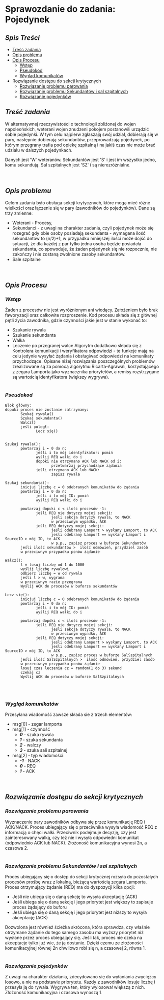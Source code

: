 # Sprawozdanie do zadania: Pojedynek

## ***Spis Treści***
- [Treść zadania](#treść-zadania)
- [Opis problemu](#opis-problemu)
- [Opis Procesu](#opis-procesu)
  - [Wstęp](#wstęp)
  - [Pseudokod](#pseudokod)
  - [Wygląd komunikatów](#wygląd-komunikatów)
- [Rozwiązanie dostępu do sekcji krytycznych](#rozwiązanie-dostępu-do-sekcji-krytycznych)
  - [Rozwiązanie problemu parowania](#rozwiązanie-problemu-parowania)
  - [Rozwiązanie problemu Sekundantów i sal szpitalnych](#rozwiązanie-problemu-sekundantów-i-sal-szpitalnych)
  - [Rozwiązanie pojedynków](#rozwiązanie-pojedynków)

## ***Treść zadania***
W alternatywnej rzeczywistości o technologii zbliżonej do wojen napoleońskich, weterani wojen znudzeni pokojem postanowili urządzić sobie pojedynki. W tym celu najpierw zgłaszają swój udział, dobierają się w pary, następnie dobierają sekundantów, przeprowadzają pojedynek, po którym przegrany trafia pod opiekę szpitalną i na jakiś czas nie może brać udziału w dalszych pojedynkach.

Danych jest 'W' weteranów. Sekundantów jest 'S' i jest im wszystko jedno, komu sekundują. Sal szpitalnych jest 'SZ' i są nierozróżnialne.
<br><br><br>

## ***Opis problemu***
Celem zadania było obsługa sekcji krytycznych, które mogą mieć różne wielkości oraz łączenie się w pary (zawodników do pojedynków).
Dane są trzy zmienne:
 * Weterani - Procesy, 
 * Sekundanci - z uwagi na charakter zadania, czyli pojedynek może się rozegrać gdy obie osoby posiadają sekundanta - wymagana ilość sekundantów to (n/2)+1, w przypadku mniejszej ilości może dojść do sytuacji, że dla każdej z par tylko jedna osoba będzie posiadała sekundanta, co  spowoduje, że żaden pojedynek się nie rozpocznie, nie zakończy i nie zostaną zwolnione zasoby sekundantów.
 * Sale szpitalne
<br><br><br>


## ***Opis Procesu***

### ***Wstęp***
Żaden z procesów nie jest wyróżnionym ani wiodący. Założeniem było brak faworyzacji oraz całkowite rozproszenie. 
Kod procesu składa się z głównej pętli życia zawodnika, gdzie czynności jakie jest w stanie wykonać to:
 * Szukanie rywala
 * Szukanie sekundanta
 * Walka
 * Leczenie po przegranej walce
Algorytm dodatkowo składa się z Kontrolera komunikacji i weryfikatora odpowiedzi - te funkcje mają na celu jedynie wysyłać żądania i obsługiwać odpowiedzi na komunikaty przychodzące.
Opisane niżej rozwiązania poszczególnych problemów zrealizowane są za pomocą algorytmu Ricarta-Agrawali, korzystającego z zegara Lamporta jako wyznacznika priorytetów, a remisy rozstrzygane są wartością identyfikatora (większy wygrywa). 
<br><br>

### ***Pseudokod***
```
Blok główny:
dopuki proces nie zostanie zatrzymany:
       Szukaj rywala()
       Szukaj sekundanta()
       Walcz()
       jeśli poległ: 
              Lecz się()
              

Szukaj rywala():
       powtarzaj i ← 0 do n:
              jeśli i to mój identyfikator: pomiń
              wyślij REQ walki do i
              dopóki nie otrzymano ACK lub NACK od i:
                     przetwarzaj przychodzące żądania
              jeśli otrzymano ACK lub NACK:
                     zapisz rywala

Szukaj sekundanta():
       inicjuj liczbę c = 0 odebranych komunikatów do żądania
       powtarzaj i ← 0 do n:
              jeśli i to mój ID: pomiń
              wyślij REQ walki do i
       
       powtarzaj dopuki c < ilość procesów -1:
              jeśli REQ nie dotyczy mojej sekcji:
                     jeśli sekcja dotyczy rywala, to NACK
                     w przeciwnym wypadku, ACK
              jeśli REQ dotyczy mojej sekcji:
                     jeśli odebrany Lamport > wysłany Lamport, to ACK
                     jeśli odebrany Lamport == wysłany Lamport i SourceID > mój ID, to ACK
                     w p.p., zapisz proces w buforze Sekundantów
       jeśli ilość sekundantów >  ilość odmówień, przydziel zasób
       w przeciwnym przypadku ponów żądanie 

Walcz():
       l = losuj liczbę od 1 do 1000
       wyślij liczbę rywalowi
       odbierz liczbę = w od rywala
       jeśli l > w, wygrana
       w przeciwnym razie przegrana
       Wyślij ACK do procesów w buforze sekundantów

Lecz się():
       inicjuj liczbę c = 0 odebranych komunikatów do żądania
       powtarzaj i ← 0 do n:
              jeśli i to mój ID: pomiń
              wyślij REQ walki do i
       
       powtarzaj dopóki c < ilość procesów -1:
              jeśli REQ nie dotyczy mojej sekcji:
                     jeśli sekcja dotyczy rywala, to NACK
                     w przeciwnym wypadku, ACK
              jeśli REQ dotyczy mojej sekcji:
                     jeśli odebrany Lamport > wysłany Lamport, to ACK
                     jeśli odebrany Lamport == wysłany Lamport i SourceID > mój ID, to ACK
                     w p.p., zapisz proces w buforze SalSzpitalnych
       jeśli ilość SalSzpitalnych >  ilość odmówień, przydziel zasób
       w przeciwnym przypadku ponów żądanie 
       losuj czas leczenia cz = random(1 do 3) sekund
       czekaj cz
       Wyślij ACK do procesów w buforze SalSzpitalnych

```
<br><br>

### ***Wygląd komunikatów***
Przesyłana wiadomość zawsze składa sie z trzech elementów:
* msg[0] - zegar lamporta
* msg[1] - czynność
  * ***0*** - szuka rywala
  * ***1*** - szuka sekundanta
  * ***2*** - walczy
  * ***3*** - szuka sali szpitalnej
* msg[2] - typ wiadomości
  * ***-1*** - NACK
  * ***0*** - REQ
  * ***1*** - ACK
<br><br><br>


## ***Rozwiązanie dostępu do sekcji krytycznych***

### ***Rozwiązanie problemu parowania***
Wyznaczenie pary zawodników odbywa się przez komunikację REQ i ACK/NACK. Proces ubiegający się o przeciwnika wysyła wiadomość REQ z informacją o chęci walki. Przeciwnik podejmuje decyzję, czy jest zainteresowany walką, czy też nie i wysyła odpowiedni komunikat (odpowiednio ACK lub NACK). 
Złożoność komunikacyjna wynosi 2n, a czasowa 2.
<br><br>

### ***Rozwiązanie problemu Sekundantów i sal szpitalnych***
Proces ubiegający się o dostęp do sekcji krytycznej rozsyła do pozostałych procesów prośbę wraz z lokalną, bieżącą wartością zegara Lamporta. Proces otrzymujący żądanie (REQ) ma do dyspozycji kilka opcji:
 * Jeśli nie ubiega się o daną sekcję to wysyła akceptację (ACK)
 * Jeśli ubiega się o daną sekcję i jego priorytet jest większy to zapisuje proces żądający do buforu 
 * Jeśli ubiega się o daną sekcję i jego priorytet jest niższy to wysyła akceptację (ACK)

 Dozwolona jest również ścieżka skrócona, która sprawdza, czy właśnie otrzymane żądanie do tego samego zasobu ma wyższy priorytet niż wysłane przez proces ubiegający się. Jeśli tak, proces nie czeka na akceptacje tylko już wie, że ją dostanie.
 Dzięki czemu ze złożoności komunikacyjnej równej 2n chwilowo robi się n, a czasowej 2, równa 1.
 <br><br>

### ***Rozwiązanie pojedynków***
Z uwagi na charakter działania, zdecydowano się do wyłaniania zwycięzcy losowo, a nie na podstawie priorytetu. Każdy z zawodników losuje liczbę i przesyła ją do rywala. Wygrywa ten, który wylosował większą z nich.
Złożoność komunikacyjna i czasowa wynoszą 1.
 <br><br><br>
